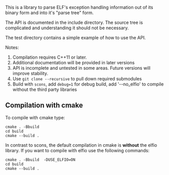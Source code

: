 This is a library to parse ELF's exception handling information out of its binary form and into it's "parse tree" form.

The API is documented in the include directory.  The source tree is complicated and understanding it should not be necessary.

The test directory contains a simple example of how to use the API.

Notes:

1. Compilation requires C++11 or later.
1. Additional documentation will be provided in later versions 
1. API is incomplete and untested in some areas.  Future versions will improve stability.
1. Use `git clone --recursive` to pull down required submodules
1. Build with `scons`, add `debug=1` for debug build, add '--no_elfio' to compile without the third party libraries

## Compilation with cmake

To compile with cmake type:

```
cmake . -Bbuild
cd build
cmake --build .
```

In contrast to scons, the default compilation in cmake is **without** the elfio library. If you want to compile with elfio
use the following commands:

```
cmake . -Bbuild  -DUSE_ELFIO=ON
cd build
cmake --build .
```